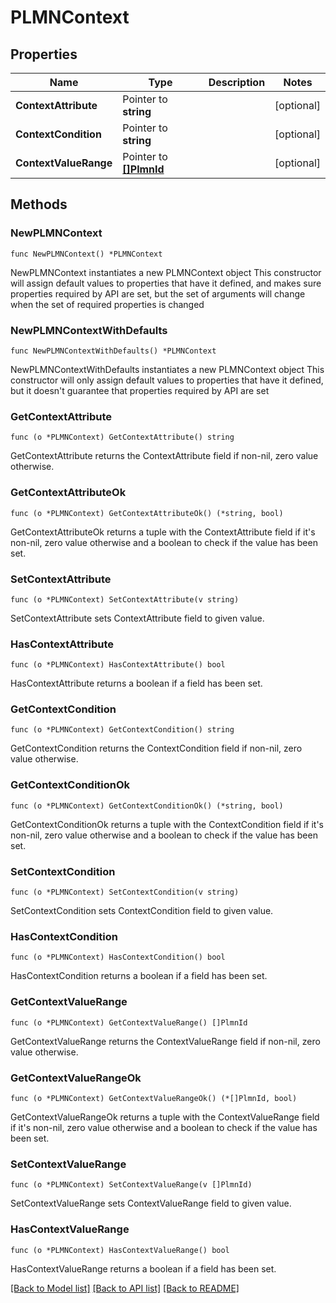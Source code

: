 # PLMNContext

## Properties

Name | Type | Description | Notes
------------ | ------------- | ------------- | -------------
**ContextAttribute** | Pointer to **string** |  | [optional] 
**ContextCondition** | Pointer to **string** |  | [optional] 
**ContextValueRange** | Pointer to [**[]PlmnId**](PlmnId.md) |  | [optional] 

## Methods

### NewPLMNContext

`func NewPLMNContext() *PLMNContext`

NewPLMNContext instantiates a new PLMNContext object
This constructor will assign default values to properties that have it defined,
and makes sure properties required by API are set, but the set of arguments
will change when the set of required properties is changed

### NewPLMNContextWithDefaults

`func NewPLMNContextWithDefaults() *PLMNContext`

NewPLMNContextWithDefaults instantiates a new PLMNContext object
This constructor will only assign default values to properties that have it defined,
but it doesn't guarantee that properties required by API are set

### GetContextAttribute

`func (o *PLMNContext) GetContextAttribute() string`

GetContextAttribute returns the ContextAttribute field if non-nil, zero value otherwise.

### GetContextAttributeOk

`func (o *PLMNContext) GetContextAttributeOk() (*string, bool)`

GetContextAttributeOk returns a tuple with the ContextAttribute field if it's non-nil, zero value otherwise
and a boolean to check if the value has been set.

### SetContextAttribute

`func (o *PLMNContext) SetContextAttribute(v string)`

SetContextAttribute sets ContextAttribute field to given value.

### HasContextAttribute

`func (o *PLMNContext) HasContextAttribute() bool`

HasContextAttribute returns a boolean if a field has been set.

### GetContextCondition

`func (o *PLMNContext) GetContextCondition() string`

GetContextCondition returns the ContextCondition field if non-nil, zero value otherwise.

### GetContextConditionOk

`func (o *PLMNContext) GetContextConditionOk() (*string, bool)`

GetContextConditionOk returns a tuple with the ContextCondition field if it's non-nil, zero value otherwise
and a boolean to check if the value has been set.

### SetContextCondition

`func (o *PLMNContext) SetContextCondition(v string)`

SetContextCondition sets ContextCondition field to given value.

### HasContextCondition

`func (o *PLMNContext) HasContextCondition() bool`

HasContextCondition returns a boolean if a field has been set.

### GetContextValueRange

`func (o *PLMNContext) GetContextValueRange() []PlmnId`

GetContextValueRange returns the ContextValueRange field if non-nil, zero value otherwise.

### GetContextValueRangeOk

`func (o *PLMNContext) GetContextValueRangeOk() (*[]PlmnId, bool)`

GetContextValueRangeOk returns a tuple with the ContextValueRange field if it's non-nil, zero value otherwise
and a boolean to check if the value has been set.

### SetContextValueRange

`func (o *PLMNContext) SetContextValueRange(v []PlmnId)`

SetContextValueRange sets ContextValueRange field to given value.

### HasContextValueRange

`func (o *PLMNContext) HasContextValueRange() bool`

HasContextValueRange returns a boolean if a field has been set.


[[Back to Model list]](../README.md#documentation-for-models) [[Back to API list]](../README.md#documentation-for-api-endpoints) [[Back to README]](../README.md)


